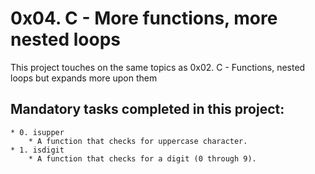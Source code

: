 # 0x04. C - More functions, more nested loops
This project touches on the same topics as 0x02. C - Functions, nested loops but expands more upon them
## Mandatory tasks completed in this project:
	* 0. isupper
		* A function that checks for uppercase character.
	* 1. isdigit
		* A function that checks for a digit (0 through 9).
